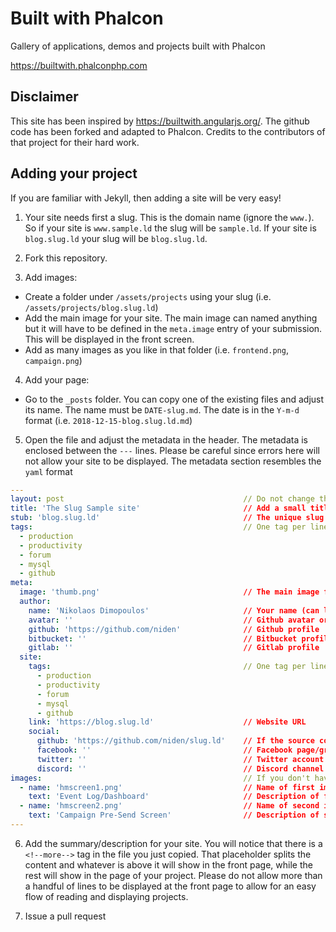 # Built with Phalcon

Gallery of applications, demos and projects built with Phalcon

https://builtwith.phalconphp.com

## Disclaimer
This site has been inspired by https://builtwith.angularjs.org/. The github code has been forked and adapted to Phalcon. Credits to the contributors of that project for their hard work.

## Adding your project
If you are familiar with Jekyll, then adding a site will be very easy!

1. Your site needs first a slug. This is the domain name (ignore the `www.`). So if your site is `www.sample.ld` the slug will be `sample.ld`. If your site is `blog.slug.ld` your slug will be `blog.slug.ld`.

2. Fork this repository.

3. Add images:
* Create a folder under `/assets/projects` using your slug (i.e. `/assets/projects/blog.slug.ld`)
* Add the main image for your site. The main image can named anything but it will have to be defined in the `meta.image` entry of your submission. This will be displayed in the front screen.
* Add as many images as you like in that folder (i.e. `frontend.png`, `campaign.png`)

4. Add your page:
* Go to the `_posts` folder. You can copy one of the existing files and adjust its name. The name must be `DATE-slug.md`. The date is in the `Y-m-d` format (i.e. `2018-12-15-blog.slug.ld.md`)

5. Open the file and adjust the metadata in the header. The metadata is enclosed between the `---` lines. Please be careful since errors here will not allow your site to be displayed. The metadata section resembles the `yaml` format

```yaml
---
layout: post                                        // Do not change this
title: 'The Slug Sample site'                       // Add a small title
stub: 'blog.slug.ld'                                // The unique slug
tags:                                               // One tag per line prefixed by `-`
  - production
  - productivity
  - forum
  - mysql
  - github
meta:
  image: 'thumb.png'                                // The main image for the entry
  author:
    name: 'Nikolaos Dimopoulos'                     // Your name (can leave blank)
    avatar: ''                                      // Github avatar or other
    github: 'https://github.com/niden'              // Github profile
    bitbucket: ''                                   // Bitbucket profile
    gitlab: ''                                      // Gitlab profile                                      
  site:
    tags:                                           // One tag per line prefixed by `-` (same as above)
      - production
      - productivity
      - forum
      - mysql
      - github
    link: 'https://blog.slug.ld'                    // Website URL
    social:
      github: 'https://github.com/niden/slug.ld'    // If the source code is available
      facebook: ''                                  // Facebook page/group for the site
      twitter: ''                                   // Twitter account for the site
      discord: ''                                   // Discord channel for the site
images:                                             // If you don't have any images leave the below empty
  - name: 'hmscreen1.png'                           // Name of first image
    text: 'Event Log/Dashboard'                     // Description of first image
  - name: 'hmscreen2.png'                           // Name of second image
    text: 'Campaign Pre-Send Screen'                // Description of second image
---
```

6. Add the summary/description for your site. You will notice that there is a `<!--more-->` tag in the file you just copied. That placeholder splits the content and whatever is above it will show in the front page, while the rest will show in the page of your project. Please do not allow more than a handful of lines to be displayed at the front page to allow for an easy flow of reading and displaying projects.

7. Issue a pull request
